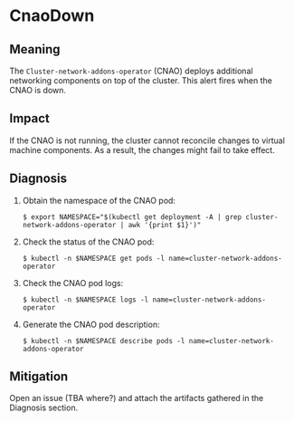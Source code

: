 # CnaoDown

## Meaning

The `Cluster-network-addons-operator` (CNAO) deploys additional networking components on top of the cluster.
This alert fires when the CNAO is down.

## Impact

If the CNAO is not running, the cluster cannot reconcile changes to virtual machine components. As a result, the changes might fail to take effect.

## Diagnosis

1. Obtain the namespace of the CNAO pod:
	```
	$ export NAMESPACE="$(kubectl get deployment -A | grep cluster-network-addons-operator | awk '{print $1}')"
	```

1. Check the status of the CNAO pod:
	```
	$ kubectl -n $NAMESPACE get pods -l name=cluster-network-addons-operator
	```
 
1. Check the CNAO pod logs:
    ```
    $ kubectl -n $NAMESPACE logs -l name=cluster-network-addons-operator
	```

1. Generate the CNAO pod description:
	```
	$ kubectl -n $NAMESPACE describe pods -l name=cluster-network-addons-operator
	```

## Mitigation

Open an issue (TBA where?) and attach the artifacts gathered in the Diagnosis section.
